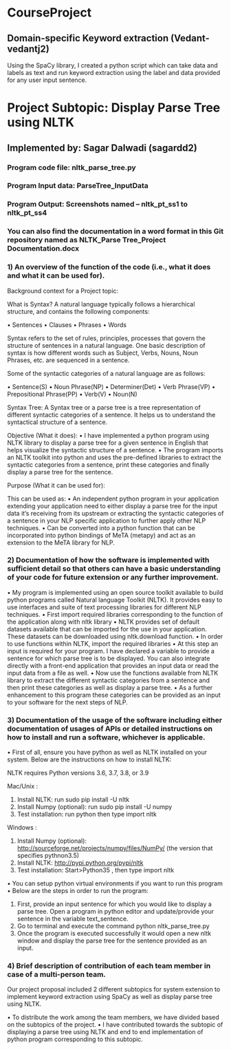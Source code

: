 # CourseProject

## Domain-specific Keyword extraction (Vedant-vedantj2)
Using the SpaCy library, I created a python script which can take data and labels as text and run keyword extraction using the label and data provided for any user input sentence. 



# Project Subtopic: Display Parse Tree using NLTK 
## Implemented by: Sagar Dalwadi (sagardd2)
### Program code file: nltk_parse_tree.py
### Program Input data: ParseTree_InputData
### Program Output: Screenshots named – nltk_pt_ss1 to nltk_pt_ss4
### You can also find the documentation in a word format in this Git repository named as NLTK_Parse Tree_Project Documentation.docx


### 1) An overview of the function of the code (i.e., what it does and what it can be used for). 

Background context for a Project topic:

What is Syntax?
A natural language typically follows a hierarchical structure, and contains the following components: 
 
•	Sentences
•	Clauses
•	Phrases
•	Words

Syntax refers to the set of rules, principles, processes that govern the structure of sentences in a natural language. One basic description of syntax is how different words such as Subject, Verbs, Nouns, Noun Phrases, etc. are sequenced in a sentence.

Some of the syntactic categories of a natural language are as follows:

•	Sentence(S)
•	Noun Phrase(NP)
•	Determiner(Det)
•	Verb Phrase(VP)
•	Prepositional Phrase(PP)
•	Verb(V)
•	Noun(N)

Syntax Tree: 
A Syntax tree or a parse tree is a tree representation of different syntactic categories of a sentence. It helps us to understand the syntactical structure of a sentence.

Objective (What it does):
•	I have implemented a python program using NLTK library to display a parse tree for a given sentence in English that helps visualize the syntactic structure of a sentence. 
•	The program imports an NLTK toolkit into python and uses the pre-defined libraries to extract the syntactic categories from a sentence, print these categories and finally display a parse tree for the sentence. 

Purpose (What it can be used for):

This can be used as: 
•	An independent python program in your application extending your application need to either display a parse tree for the input data it’s receiving from its upstream or extracting the syntactic categories of a sentence in your NLP specific application to further apply other NLP techniques.
•	Can be converted into a python function that can be incorporated into python bindings of MeTA (metapy) and act as an extension to the MeTA library for NLP.

### 2) Documentation of how the software is implemented with sufficient detail so that others can have a basic understanding of your code for future extension or any further improvement. 

•	My program is implemented using an open source toolkit available to build python programs called Natural language Toolkit (NLTK). It provides easy to use interfaces and suite of text processing libraries for different NLP techniques.
•	First import required libraries corresponding to the function of the application along with nltk library
•	NLTK provides set of default datasets available that can be imported for the use in your application. These datasets can be downloaded using nltk.download function.
•	In order to use functions within NLTK, import the required libraries
•	At this step an input is required for your program. I have declared a variable to provide a sentence for which parse tree is to be displayed. You can also integrate directly with a front-end application that provides an input data or read the input data from a file as well.
•	Now use the functions available from NLTK library to extract the different syntactic categories from a sentence and then print these categories as well as display a parse tree.
•	As a further enhancement to this program these categories can be provided as an input to your software for the next steps of NLP.



### 3) Documentation of the usage of the software including either documentation of usages of APIs or detailed instructions on how to install and run a software, whichever is applicable. 

•	First of all, ensure you have python as well as NLTK installed on your system. Below are the instructions on how to install NLTK:

NLTK requires Python versions 3.6, 3.7, 3.8, or 3.9

Mac/Unix :
   1.	Install NLTK: run sudo pip install -U nltk
   2.	Install Numpy (optional): run sudo pip install -U numpy
   3.	Test installation: run python then type import nltk

Windows :
   1.	Install Numpy (optional): http://sourceforge.net/projects/numpy/files/NumPy/ (the version that specifies pythnon3.5)
   2.	Install NLTK: http://pypi.python.org/pypi/nltk
   3.	Test installation: Start>Python35 , then type import nltk

•	You can setup python virtual environments if you want to run this program
•	Below are the steps in order to run the program:

   1.	First, provide an input sentence for which you would like to display a parse tree. Open a program in python editor and update/provide your sentence in the variable text_sentence.
   2.	Go to terminal and execute the command python nltk_parse_tree.py
   3.	Once the program is executed successfully it would open a new nltk window and display the parse tree for the sentence provided as an input.


### 4) Brief description of contribution of each team member in case of a multi-person team. 

Our project proposal included 2 different subtopics for system extension to implement keyword extraction using SpaCy as well as display parse tree using NLTK.

•	To distribute the work among the team members, we have divided based on the subtopics of the project.
•	I have contributed towards the subtopic of displaying a parse tree using NLTK and end to end implementation of python program corresponding to this subtopic.

